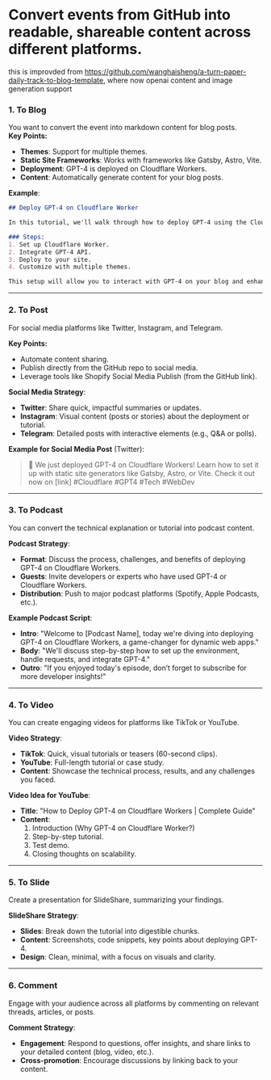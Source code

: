 # Convert events from GitHub into readable, shareable content across different platforms.


this is improvded from https://github.com/wanghaisheng/a-turn-paper-daily-track-to-blog-template, where now openai content  and image generation support


### 1. **To Blog**

You want to convert the event into markdown content for blog posts.  
**Key Points:**
- **Themes**: Support for multiple themes.
- **Static Site Frameworks**: Works with frameworks like Gatsby, Astro, Vite.
- **Deployment**: GPT-4 is deployed on Cloudflare Workers.
- **Content**: Automatically generate content for your blog posts.

**Example**:

```markdown
## Deploy GPT-4 on Cloudflare Worker

In this tutorial, we'll walk through how to deploy GPT-4 using the Cloudflare Worker service. You can integrate it into a variety of static site generators like Gatsby, Astro, or Vite.

### Steps:
1. Set up Cloudflare Worker.
2. Integrate GPT-4 API.
3. Deploy to your site.
4. Customize with multiple themes.

This setup will allow you to interact with GPT-4 on your blog and enhance content generation.
```

---

### 2. **To Post**

For social media platforms like Twitter, Instagram, and Telegram.

**Key Points:**
- Automate content sharing.
- Publish directly from the GitHub repo to social media.
- Leverage tools like Shopify Social Media Publish (from the GitHub link).

**Social Media Strategy**:
- **Twitter**: Share quick, impactful summaries or updates.
- **Instagram**: Visual content (posts or stories) about the deployment or tutorial.
- **Telegram**: Detailed posts with interactive elements (e.g., Q&A or polls).

**Example for Social Media Post** (Twitter):

> 🚀 We just deployed GPT-4 on Cloudflare Workers! Learn how to set it up with static site generators like Gatsby, Astro, or Vite. Check it out now on [link] #Cloudflare #GPT4 #Tech #WebDev

---

### 3. **To Podcast**

You can convert the technical explanation or tutorial into podcast content.

**Podcast Strategy**:
- **Format**: Discuss the process, challenges, and benefits of deploying GPT-4 on Cloudflare Workers.
- **Guests**: Invite developers or experts who have used GPT-4 or Cloudflare Workers.
- **Distribution**: Push to major podcast platforms (Spotify, Apple Podcasts, etc.).

**Example Podcast Script**:
- **Intro**: "Welcome to [Podcast Name], today we're diving into deploying GPT-4 on Cloudflare Workers, a game-changer for dynamic web apps."
- **Body**: "We'll discuss step-by-step how to set up the environment, handle requests, and integrate GPT-4."
- **Outro**: "If you enjoyed today's episode, don’t forget to subscribe for more developer insights!"

---

### 4. **To Video**

You can create engaging videos for platforms like TikTok or YouTube.

**Video Strategy**:
- **TikTok**: Quick, visual tutorials or teasers (60-second clips).
- **YouTube**: Full-length tutorial or case study.
- **Content**: Showcase the technical process, results, and any challenges you faced.

**Video Idea for YouTube**:
- **Title**: "How to Deploy GPT-4 on Cloudflare Workers | Complete Guide"
- **Content**:
    1. Introduction (Why GPT-4 on Cloudflare Worker?)
    2. Step-by-step tutorial.
    3. Test demo.
    4. Closing thoughts on scalability.

---

### 5. **To Slide**

Create a presentation for SlideShare, summarizing your findings.

**SlideShare Strategy**:
- **Slides**: Break down the tutorial into digestible chunks.
- **Content**: Screenshots, code snippets, key points about deploying GPT-4.
- **Design**: Clean, minimal, with a focus on visuals and clarity.

---

### 6. **Comment** 

Engage with your audience across all platforms by commenting on relevant threads, articles, or posts.

**Comment Strategy**:
- **Engagement**: Respond to questions, offer insights, and share links to your detailed content (blog, video, etc.).
- **Cross-promotion**: Encourage discussions by linking back to your content.
